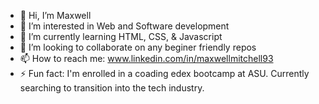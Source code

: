 - 👋 Hi, I’m Maxwell
- 👀 I’m interested in Web and Software development
- 🌱 I’m currently learning HTML, CSS, & Javascript 
- 💞️ I’m looking to collaborate on any beginer friendly repos
- 📫 How to reach me: www.linkedin.com/in/maxwellmitchell93
- ⚡ Fun fact: I'm enrolled in a coading edex bootcamp at ASU. Currently searching to transition into the tech industry.

<!---
maxwellmitchell93/maxwellmitchell93 is a ✨ special ✨ repository because its `README.md` (this file) appears on your GitHub profile.
You can click the Preview link to take a look at your changes.
--->
